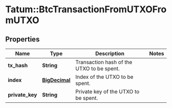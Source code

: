 # Tatum::BtcTransactionFromUTXOFromUTXO

## Properties
Name | Type | Description | Notes
------------ | ------------- | ------------- | -------------
**tx_hash** | **String** | Transaction hash of the UTXO to be spent. | 
**index** | [**BigDecimal**](BigDecimal.md) | Index of the UTXO to be spent. | 
**private_key** | **String** | Private key of the UTXO to be spent. | 

